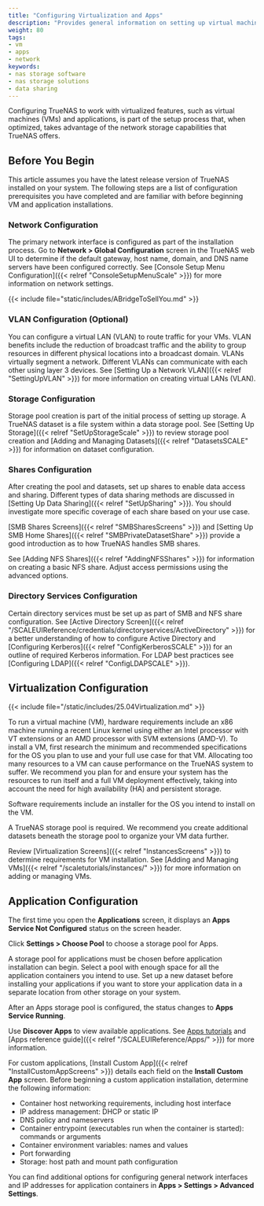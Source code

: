```yaml
---
title: "Configuring Virtualization and Apps"
description: "Provides general information on setting up virtual machines and applications in TrueNAS."
weight: 80
tags:
- vm
- apps
- network
keywords:
- nas storage software
- nas storage solutions
- data sharing
---
```


Configuring TrueNAS to work with virtualized features, such as virtual machines (VMs) and applications, is part of the setup process that, when optimized, takes advantage of the network storage capabilities that TrueNAS offers.

## Before You Begin

This article assumes you have the latest release version of TrueNAS installed on your system.
The following steps are a list of configuration prerequisites you have completed and are familiar with before beginning VM and application installations.

### Network Configuration

The primary network interface is configured as part of the installation process.
Go to **Network > Global Configuration** screen in the TrueNAS web UI to determine if the default gateway, host name, domain, and DNS name servers have been configured correctly.
See [Console Setup Menu Configuration]({{< relref "ConsoleSetupMenuScale" >}}) for more information on network settings.

{{< include file="static/includes/ABridgeToSellYou.md" >}}

### VLAN Configuration (Optional)

You can configure a virtual LAN (VLAN) to route traffic for your VMs.
VLAN benefits include the reduction of broadcast traffic and the ability to group resources in different physical locations into a broadcast domain.
VLANs virtually segment a network.
Different VLANs can communicate with each other using layer 3 devices.
See [Setting Up a Network VLAN]({{< relref "SettingUpVLAN" >}}) for more information on creating virtual LANs (VLAN).

### Storage Configuration

Storage pool creation is part of the initial process of setting up storage.
A TrueNAS dataset is a file system within a data storage pool.
See [Setting Up Storage]({{< relref "SetUpStorageScale" >}}) to review storage pool creation and [Adding and Managing Datasets]({{< relref "DatasetsSCALE" >}}) for information on dataset configuration.

### Shares Configuration

After creating the pool and datasets, set up shares to enable data access and sharing.
Different types of data sharing methods are discussed in [Setting Up Data Sharing]({{< relref "SetUpSharing" >}}).
You should investigate more specific coverage of each share based on your use case.

[SMB Shares Screens]({{< relref "SMBSharesScreens" >}}) and [Setting Up SMB Home Shares]({{< relref "SMBPrivateDatasetShare" >}}) provide a good introduction as to how TrueNAS handles SMB shares.

See [Adding NFS Shares]({{< relref "AddingNFSShares" >}}) for information on creating a basic NFS share.
Adjust access permissions using the advanced options.

### Directory Services Configuration

Certain directory services must be set up as part of SMB and NFS share configuration.
See [Active Directory Screen]({{< relref "/SCALEUIReference/credentials/directoryservices/ActiveDirectory" >}}) for a better understanding of how to configure Active Directory and [Configuring Kerberos]({{< relref "ConfigKerberosSCALE" >}}) for an outline of required Kerberos information.
For LDAP best practices see [Configuring LDAP]({{< relref "ConfigLDAPSCALE" >}}).

## Virtualization Configuration

{{< include file="/static/includes/25.04Virtualization.md" >}}

To run a virtual machine (VM), hardware requirements include an x86 machine running a recent Linux kernel using either an Intel processor with VT extensions or an AMD processor with SVM extensions (AMD-V).
To install a VM, first research the minimum and recommended specifications for the OS you plan to use and your full use case for that VM.
Allocating too many resources to a VM can cause performance on the TrueNAS system to suffer.
We recommend you plan for and ensure your system has the resources to run itself and a full VM deployment effectively, taking into account the need for high availability (HA) and persistent storage.

Software requirements include an installer for the OS you intend to install on the VM.

A TrueNAS storage pool is required.
We recommend you create additional datasets beneath the storage pool to organize your VM data further.

Review [Virtualization Screens]({{< relref "InstancesScreens" >}}) to determine requirements for VM installation.
See [Adding and Managing VMs]({{< relref "/scaletutorials/instances/" >}}) for more information on adding or managing VMs.

## Application Configuration

The first time you open the **Applications** screen, it displays an <i class="fa fa-cog" aria-hidden="true"></i> **Apps Service Not Configured** status on the screen header.

Click **Settings > Choose Pool** to choose a storage pool for Apps.

A storage pool for applications must be chosen before application installation can begin.
Select a pool with enough space for all the application containers you intend to use.
Set up a new dataset before installing your applications if you want to store your application data in a separate location from other storage on your system.

After an Apps storage pool is configured, the status changes to <span class="iconify" data-icon="mdi:check-circle" color=#71BF44></span> **Apps Service Running**.

Use **Discover Apps** to view available applications.
See [Apps tutorials](https://www.truenas.com/docs/truenasapps/) and [Apps reference guide]({{< relref "/SCALEUIReference/Apps/" >}}) for more information.

For custom applications, [Install Custom App]({{< relref "InstallCustomAppScreens" >}}) details each field on the **Install Custom App** screen.
Before beginning a custom application installation, determine the following information:

* Container host networking requirements, including host interface
* IP address management: DHCP or static IP
* DNS policy and nameservers
* Container entrypoint (executables run when the container is started): commands or arguments
* Container environment variables: names and values
* Port forwarding
* Storage: host path and mount path configuration

You can find additional options for configuring general network interfaces and IP addresses for application containers in **Apps > Settings > Advanced Settings**.
